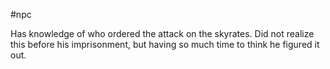 #npc 

Has knowledge of who ordered the attack on the skyrates. Did not realize this before his imprisonment, but having so much time to think he figured it out.